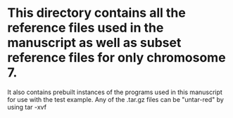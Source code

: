# This directory contains all the reference files used in the manuscript as well as subset reference files for only chromosome 7. 
It also contains prebuilt instances of the programs used in this manuscript for use with the test example. Any of the .tar.gz files can be "untar-red"
by using tar -xvf 

